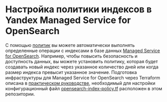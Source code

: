 # Настройка политики индексов в Yandex Managed Service for OpenSearch

С помощью [политик](https://yandex.cloud/ru/docs/managed-opensearch/concepts/index-policy.md) вы можете автоматически выполнять определенные операции с индексами в базе данных [Managed Service for OpenSearch](https://yandex.cloud/ru/docs/managed-opensearch). Например, чтобы повысить безопасность и доступность данных, вы можете установить политику, которая будет создавать новый индекс через указанное количество дней или когда размер индекса превысит указанное значение. Подготовка инфраструктуры для Managed Service for OpenSearch через Terraform описана в [практическом руководстве](https://yandex.cloud/ru/docs/managed-opensearch/tutorials/opensearch-index-policy), необходимый для настройки конфигурационный файл [opensearch-index-policy.tf](opensearch-index-policy.tf) расположен в этом репозитории.
